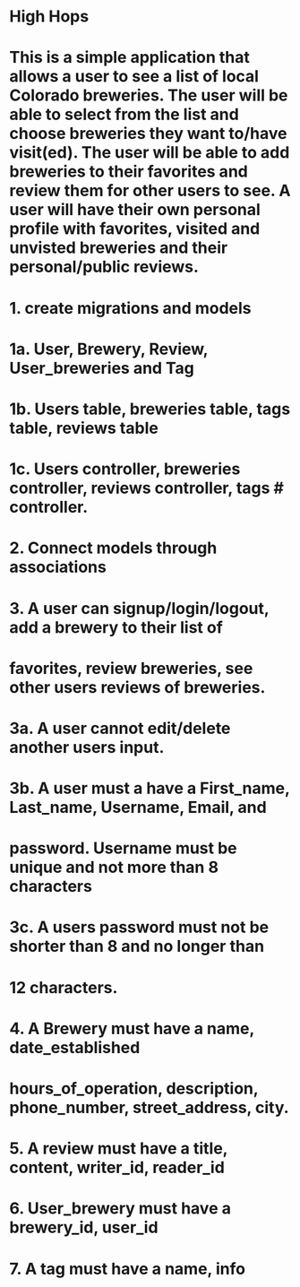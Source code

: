 # High Hops #

# This is a simple application that allows a user to see a list of local Colorado breweries. The user will be able to select from the list and choose breweries they want to/have visit(ed). The user will be able to add breweries to their favorites and review them for other users to see. A user will have their own personal profile with favorites, visited and unvisted breweries and their personal/public reviews.

# 1. create migrations and models
#   1a. User, Brewery, Review, User_breweries and Tag
#   1b. Users table, breweries table, tags table, reviews table
#   1c. Users controller, breweries controller, reviews controller, tags #       controller.


# 2. Connect models through associations

# 3. A user can signup/login/logout, add a brewery to their list of
#   favorites, review breweries, see other users reviews of breweries.
#   3a. A user cannot edit/delete another users input.
#   3b. A user must a have a First_name, Last_name, Username, Email, and 
#       password. Username must be unique and not more than 8 characters
#   3c. A users password must not be shorter than 8 and no longer than
#       12 characters.

# 4. A Brewery must have a name, date_established
#    hours_of_operation, description, phone_number, street_address, city.

# 5. A review must have a title, content, writer_id, reader_id

# 6. User_brewery must have a brewery_id, user_id

# 7. A tag must have a name, info

